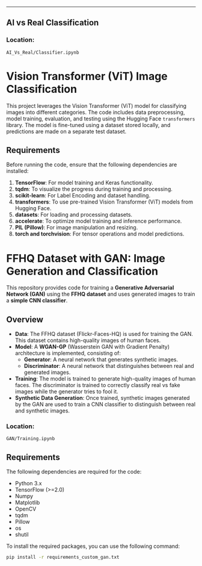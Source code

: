 
---

## AI vs Real Classification

### Location:
`AI_Vs_Real/Classifier.ipynb`

# Vision Transformer (ViT) Image Classification

This project leverages the Vision Transformer (ViT) model for classifying images into different categories. The code includes data preprocessing, model training, evaluation, and testing using the Hugging Face `transformers` library. The model is fine-tuned using a dataset stored locally, and predictions are made on a separate test dataset.

## Requirements

Before running the code, ensure that the following dependencies are installed:

1. **TensorFlow**: For model training and Keras functionality.
2. **tqdm**: To visualize the progress during training and processing.
3. **scikit-learn**: For Label Encoding and dataset handling.
4. **transformers**: To use pre-trained Vision Transformer (ViT) models from Hugging Face.
5. **datasets**: For loading and processing datasets.
6. **accelerate**: To optimize model training and inference performance.
7. **PIL (Pillow)**: For image manipulation and resizing.
8. **torch and torchvision**: For tensor operations and model predictions.

# FFHQ Dataset with GAN: Image Generation and Classification

This repository provides code for training a **Generative Adversarial Network (GAN)** using the **FFHQ dataset** and uses generated images to train a **simple CNN classifier**.

## Overview

- **Data**: The FFHQ dataset (Flickr-Faces-HQ) is used for training the GAN. This dataset contains high-quality images of human faces.
- **Model**: A **WGAN-GP** (Wasserstein GAN with Gradient Penalty) architecture is implemented, consisting of:
  - **Generator**: A neural network that generates synthetic images.
  - **Discriminator**: A neural network that distinguishes between real and generated images.
- **Training**: The model is trained to generate high-quality images of human faces. The discriminator is trained to correctly classify real vs fake images while the generator tries to fool it.
- **Synthetic Data Generation**: Once trained, synthetic images generated by the GAN are used to train a CNN classifier to distinguish between real and synthetic images.

### Location:
`GAN/Training.ipynb`

## Requirements

The following dependencies are required for the code:

- Python 3.x
- TensorFlow (>=2.0)
- Numpy
- Matplotlib
- OpenCV
- tqdm
- Pillow
- os
- shutil

To install the required packages, you can use the following command:

```bash
pip install -r requirements_custom_gan.txt

